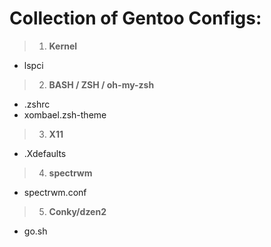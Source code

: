 # Collection of Gentoo Configs:
> 1. **Kernel**
  - lspci
> 2. **BASH / ZSH / oh-my-zsh**
  - .zshrc
  - xombael.zsh-theme
> 3. **X11**
  - .Xdefaults
> 4. **spectrwm**
  - spectrwm.conf
> 5. **Conky/dzen2**
  - go.sh

